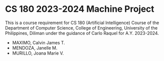 # CS 180 2023-2024 Machine Project

This is a course requirement for CS 180 (Artificial Intelligence) Course of the Department of Computer Science, College of Engineering, University of the Philippines, Diliman under the guidance of Carlo Raquel for A.Y. 2023-2024.

* MAXIMO, Calvin James T.
* MENDOZA, Janelle M.
* MURILLO, Joana Marie V.
